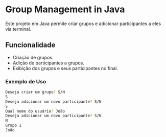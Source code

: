 # Group Management in Java

Este projeto em Java permite criar grupos e adicionar participantes a eles via terminal.

## Funcionalidade

- Criação de grupos.
- Adição de participantes a grupos.
- Exibição dos grupos e seus participantes no final.

### Exemplo de Uso

```bash
Deseja criar um grupo? S/N
S
Deseja adicionar um novo participante? S/N
S
Qual nome do usuário? João
Deseja adicionar um novo participante? S/N
N
Grupo 1
João